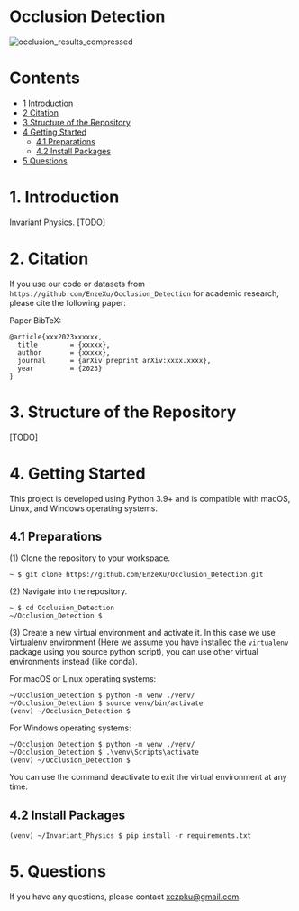 Occlusion Detection
===

![occlusion_results_compressed](https://github.com/EnzeXu/Occlusion_Detection/assets/90367338/5f95924b-a4c3-4f36-8f22-604f041decc4)



# Contents

* [1 Introduction](#1-introduction)
* [2 Citation](#2-citation)
* [3 Structure of the Repository](#3-structure-of-the-repository)
* [4 Getting Started](#4-getting-started)
  * [4.1 Preparations](#41-preparations)
  * [4.2 Install Packages](#42-install-packages)
* [5 Questions](#5-questions)



# 1. Introduction
Invariant Physics. [TODO]

# 2. Citation

If you use our code or datasets from `https://github.com/EnzeXu/Occlusion_Detection` for academic research, please cite the following paper:

Paper BibTeX:

```
@article{xxx2023xxxxxx,
  title        = {xxxxx},
  author       = {xxxxx},
  journal      = {arXiv preprint arXiv:xxxx.xxxx},
  year         = {2023}
}
```



# 3. Structure of the Repository

[TODO]

[//]: # ()
[//]: # (```)

[//]: # (SB-FNN)

[//]: # (┌── SBFNN/)

[//]: # (├────── models/)

[//]: # (├────────── _template.py)

[//]: # (├────────── model_rep3.py)

[//]: # (├────────── model_rep6.py)

[//]: # (├────────── model_sir.py)

[//]: # (├────────── model_asir.py)

[//]: # (├────────── model_turing1d.py)

[//]: # (├────────── model_turing2d.py)

[//]: # (├────── utils/)

[//]: # (├────────── __init__.py)

[//]: # (├────────── _run.py)

[//]: # (├────────── _utils.py)

[//]: # (├── LICENSE)

[//]: # (├── README.md)

[//]: # (├── requirements.txt)

[//]: # (└── run.py)

[//]: # (```)

[//]: # ()
[//]: # (- `ChemGNN/models/`: folder contains the model scripts)

[//]: # (- `ChemGNN/utils/`: folder contains the utility scripts)

[//]: # (- `LICENSE`: license file)

[//]: # (- `README.md`: readme file)

[//]: # (- `requirements.txt`: main dependent packages &#40;please follow section 3.1 to install all dependent packages&#41;)

[//]: # (- `run.py`: training script)



# 4. Getting Started

This project is developed using Python 3.9+ and is compatible with macOS, Linux, and Windows operating systems.

## 4.1 Preparations

(1) Clone the repository to your workspace.

```shell
~ $ git clone https://github.com/EnzeXu/Occlusion_Detection.git
```

(2) Navigate into the repository.
```shell
~ $ cd Occlusion_Detection
~/Occlusion_Detection $
```

(3) Create a new virtual environment and activate it. In this case we use Virtualenv environment (Here we assume you have installed the `virtualenv` package using you source python script), you can use other virtual environments instead (like conda).

For macOS or Linux operating systems:
```shell
~/Occlusion_Detection $ python -m venv ./venv/
~/Occlusion_Detection $ source venv/bin/activate
(venv) ~/Occlusion_Detection $ 
```

For Windows operating systems:

```shell
~/Occlusion_Detection $ python -m venv ./venv/
~/Occlusion_Detection $ .\venv\Scripts\activate
(venv) ~/Occlusion_Detection $ 
```

You can use the command deactivate to exit the virtual environment at any time.

## 4.2 Install Packages

```shell
(venv) ~/Invariant_Physics $ pip install -r requirements.txt
```

[//]: # (## 4.3 Build Datasets)

[//]: # ()
[//]: # (&#40;1&#41; Create the ODE datasets you want to run. Please follow the following instructions or use command `python make_datasets.py --help` to see all possible arguments.)

[//]: # ()
[//]: # (Example:)

[//]: # ()
[//]: # (```shell)

[//]: # (&#40;venv&#41; ~/Occlusion_Detection $ python make_datasets.py --params_strategy default --seed 0 --ode_name Lotka_Volterra --save_figure 1 --noise_ratio 0.05)

[//]: # (```)

[//]: # ()
[//]: # (You can run the script from the command line with various options. Here's a breakdown of the available command-line arguments:)

[//]: # ()
[//]: # (| Argument            | Description                                                                                     |)

[//]: # (|---------------------|-------------------------------------------------------------------------------------------------|)

[//]: # (| `--[TODO]`          | Specify the xxxxxx                                                                              |)

[//]: # (| `--[TODO]`          | Specify the xxxxxx                                                                              |)
[//]: # (&#40;2&#41; Run Training. [TODO])


[//]: # (You can combine these arguments according to your requirements to run the script with the desired settings. E.g.,)

[//]: # ()
[//]: # (```shell)

[//]: # (&#40;venv&#41; ~/SB-FNN $ python run.py --seed 999 --test 1 --cyclic 1)

[//]: # (```)

[//]: # ()
[//]: # ()
[//]: # (&#40;3&#41; Collect the auto-generated training results in `saves/figure/` and `saves/train/`.)

[//]: # (```shell)

[//]: # (&#40;venv&#41; ~/SB-FNN $ ls saves/train/MODEL_NAME_YYYYMMDD_HHMMSS_f/)

[//]: # (&#40;venv&#41; ~/SB-FNN $ ls saves/figure/MODEL_NAME_YYYYMMDD_HHMMSS_f/)

[//]: # (```)



# 5. Questions

If you have any questions, please contact xezpku@gmail.com.



